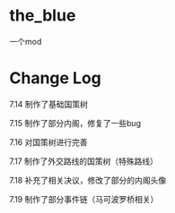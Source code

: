 # the_blue

一个mod

# Change Log

7.14 制作了基础国策树 

7.15 制作了部分内阁，修复了一些bug 

7.16 对国策树进行完善 

7.17 制作了外交路线的国策树（特殊路线）  

7.18 补充了相关决议，修改了部分的内阁头像  

7.19 制作了部分事件链（马可波罗桥相关）
